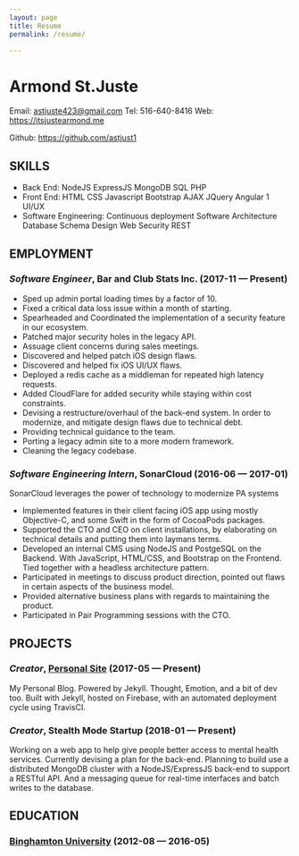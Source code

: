 ```yaml
---
layout: page
title: Resume
permalink: /resume/

---
```


Armond St.Juste
============
Email: astjuste423@gmail.com
Tel: 516-640-8416
Web: https://itsjustearmond.me

Github: https://github.com/astjust1

## SKILLS

  - Back End: NodeJS ExpressJS MongoDB SQL PHP 
  - Front End: HTML CSS Javascript Bootstrap AJAX JQuery Angular 1 UI/UX 
  - Software Engineering: Continuous deployment Software Architecture Database Schema Design Web Security REST 

## EMPLOYMENT

### *Software Engineer*, Bar and Club Stats Inc. (2017-11 — Present)


  - Sped up admin portal loading times by a factor of 10.
  - Fixed a critical data loss issue within a month of starting.
  - Spearheaded and Coordinated the implementation of a security feature in our ecosystem.
  - Patched major security holes in the legacy API.
  - Assuage client concerns during sales meetings.
  - Discovered and helped patch iOS design flaws.
  - Discovered and helped fix iOS UI/UX flaws.
  - Deployed a redis cache as a middleman for repeated high latency requests.
  - Added CloudFlare for added security while staying within cost constraints.
  - Devising a restructure/overhaul of the back-end system. In order to modernize, and mitigate design flaws due to technical debt.
  - Providing technical guidance to the team.
  - Porting a legacy admin site to a more modern framework.
  - Cleaning the legacy codebase.

### *Software Engineering Intern*, SonarCloud (2016-06 — 2017-01)

SonarCloud leverages the power of technology to modernize PA systems
  - Implemented features in their client facing iOS app using mostly Objective-C, and some Swift in the form of CocoaPods packages.
  - Supported the CTO and CEO on client installations, by elaborating on technical details and putting them into laymans terms.
  - Developed an internal CMS using NodeJS and PostgeSQL on the Backend. With JavaScript, HTML/CSS, and Bootstrap on the Frontend. Tied together with a headless architecture pattern.
  - Participated in meetings to discuss product direction, pointed out flaws in certain aspects of the business model.
  - Provided alternative business plans with regards to maintaining the product.
  - Participated in Pair Programming sessions with the CTO.


## PROJECTS

### *Creator*, [Personal Site](https://itsjustearmond.me) (2017-05 — Present)

My Personal Blog. Powered by Jekyll.
Thought, Emotion, and a bit of dev too. Built with Jekyll, hosted on Firebase, with an automated deployment cycle using TravisCI.

### *Creator*, Stealth Mode Startup (2018-01 — Present)


Working on a web app to help give people better access to mental health services. Currently devising a plan for the back-end. Planning to build use a distributed MongoDB cluster with a NodeJS/ExpressJS back-end to support a RESTful API. And a messaging queue for real-time interfaces and batch writes to the database.



## EDUCATION

### [Binghamton University](https://www.binghamton.edu/) (2012-08 — 2016-05)
